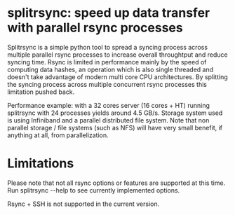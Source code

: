 # splitrsync: speed up data transfer with parallel rsync processes 

Splitrsync is a simple python tool to spread a syncing process across multiple parallel rsync processes to increase overall throughtput and reduce syncing time. Rsync is limited in performance mainly by the speed of computing data hashes, an operation which is also single threaded and doesn't take advantage of modern multi core CPU architectures. By splitting the syncing process across multiple concurrent rsync processes this limitation pushed back.

Performance example: with a 32 cores server (16 cores + HT) running splitrsync with 24 processes yields around 4.5 GB/s. Storage system used is using Infiniband and a parallel distributed file system. Note that non parallel storage / file systems (such as NFS) will have very small benefit, if anything at all, from parallelization.

# Limitations

Please note that not all rsync options or features are supported at this time. Run splitrsync --help to see currently implemented options.

Rsync + SSH is not supported in the current version.
